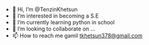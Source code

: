 - 👋 Hi, I’m @TenzinKhetsun
- 👀 I’m interested in becoming a S.E
- 🌱 I’m currently learning python in school
- 💞️ I’m looking to collaborate on ...
- 📫 How to reach me gamil tkhetsun378@gmail.com

<!---
TenzinKhetsun/TenzinKhetsun is a ✨ special ✨ repository because its `README.md` (this file) appears on your GitHub profile.
You can click the Preview link to take a look at your changes.
--->

